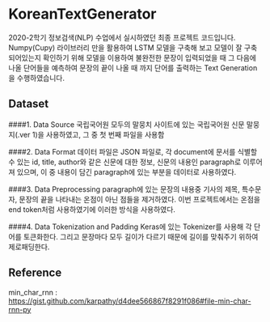 # KoreanTextGenerator

2020-2학기 정보검색(NLP) 수업에서 실시하였던 최종 프로젝트 코드입니다. Numpy(Cupy) 라이브러리 만을 활용하여 LSTM 모델을 구축해 보고 모델이 잘 구축되어있는지 확인하기 위해 모델을 이용하여 불완전한 문장이 입력되었을 때 그 다음에 나올 단어들을 예측하여 문장의 끝이 나올 때 까지 단어를 출력하는 Text Generation을 수행하였습니다.


## Dataset

####1. Data Source
국립국어원 모두의 말뭉치 사이트에 있는 국립국어원 신문 말뭉지(.ver 1)을 사용하였고, 그 중 첫 번째 파일을 사용함

####2. Data Format
데이터 파일은 JSON 파일로, 각 document에 문서를 식별할 수 있는 id, title, author와 같은 신문에 대한 정보, 신문의 내용인 paragraph로 이루어져 있으며, 이 중 내용이 담긴 paragraph에 있는 부분을 데이터로 사용하였다.

####3. Data Preprocessing
paragraph에 있는 문장의 내용중 기사의 제목, 특수문자, 문장의 끝을 나타내는 온점이 아닌 점들을 제거하였다. 이번 프로젝트에서는 온점을 end token처럼 사용하였기에 이러한 방식을 사용하였다.

####4. Data Tokenization and Padding
Keras에 있는 Tokenizer를 사용해 각 단어를 토큰화한다. 그리고 문장마다 모두 길이가 다르기 때문에 길이를 맞춰주기 위하여 제로패딩한다. 


## Reference
min_char_rnn : https://gist.github.com/karpathy/d4dee566867f8291f086#file-min-char-rnn-py